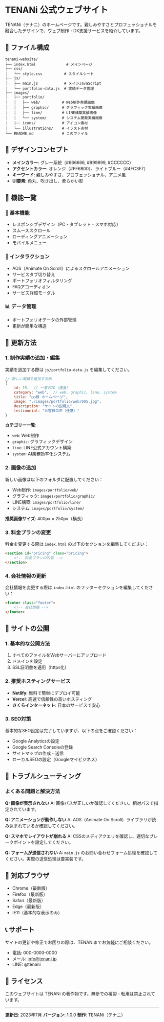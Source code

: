 # TENANi 公式ウェブサイト

TENANi（テナニ）のホームページです。親しみやすさとプロフェッショナルを融合したデザインで、ウェブ制作・DX支援サービスを紹介しています。

## 📁 ファイル構成

```
tenani-website/
├── index.html              # メインページ
├── css/
│   └── style.css          # スタイルシート
├── js/
│   ├── main.js            # メインJavaScript
│   └── portfolio-data.js  # 実績データ管理
├── images/
│   ├── portfolio/
│   │   ├── web/          # Web制作実績画像
│   │   ├── graphic/      # グラフィック実績画像
│   │   ├── line/         # LINE構築実績画像
│   │   └── system/       # システム開発実績画像
│   ├── icons/            # アイコン素材
│   └── illustrations/    # イラスト素材
└── README.md             # このファイル
```

## 🎨 デザインコンセプト

- **メインカラー**: グレー系統（#666666, #999999, #CCCCCC）
- **アクセントカラー**: オレンジ（#FF6B00）、ライトブルー（#4FC3F7）
- **キーワード**: 親しみやすさ、プロフェッショナル、アニメ風
- **UI要素**: 角丸、吹き出し、柔らかい影

## 🔧 機能一覧

### 🌟 基本機能
- レスポンシブデザイン（PC・タブレット・スマホ対応）
- スムーススクロール
- ローディングアニメーション
- モバイルメニュー

### 📱 インタラクション
- AOS（Animate On Scroll）によるスクロールアニメーション
- サービスタブ切り替え
- ポートフォリオフィルタリング
- FAQアコーディオン
- サービス詳細モーダル

### 📊 データ管理
- ポートフォリオデータの外部管理
- 更新が簡単な構造

## 📝 更新方法

### 1. 制作実績の追加・編集

実績を追加する際は `js/portfolio-data.js` を編集してください。

```javascript
// 新しい実績を追加する例
{
    id: 15,  // 一意のID（連番）
    category: "web",  // web, graphic, line, system
    title: "○○様 ホームページ",
    image: "./images/portfolio/web/005.jpg",
    description: "サイトの説明文",
    testimonial: "お客様の声（任意）"
}
```

**カテゴリー一覧**:
- `web`: Web制作
- `graphic`: グラフィックデザイン
- `line`: LINE公式アカウント構築
- `system`: AI業務効率化システム

### 2. 画像の追加

新しい画像は以下のフォルダに配置してください：
- Web制作: `images/portfolio/web/`
- グラフィック: `images/portfolio/graphic/`
- LINE構築: `images/portfolio/line/`
- システム: `images/portfolio/system/`

**推奨画像サイズ**: 400px × 250px（横長）

### 3. 料金プランの変更

料金を変更する際は `index.html` の以下のセクションを編集してください：

```html
<section id="pricing" class="pricing">
    <!-- 料金プランの内容 -->
</section>
```

### 4. 会社情報の更新

会社情報を変更する際は `index.html` のフッターセクションを編集してください：

```html
<footer class="footer">
    <!-- 会社情報 -->
</footer>
```

## 🚀 サイトの公開

### 1. 基本的な公開方法

1. すべてのファイルをWebサーバーにアップロード
2. ドメインを設定
3. SSL証明書を適用（https化）

### 2. 推奨ホスティングサービス

- **Netlify**: 無料で簡単にデプロイ可能
- **Vercel**: 高速で信頼性の高いホスティング
- **さくらインターネット**: 日本のサービスで安心

### 3. SEO対策

基本的なSEO設定は完了していますが、以下の点をご確認ください：

- Google Analyticsの設定
- Google Search Consoleの登録
- サイトマップの作成・送信
- ローカルSEOの設定（Googleマイビジネス）

## 🔧 トラブルシューティング

### よくある問題と解決方法

**Q: 画像が表示されない**
A: 画像パスが正しいか確認してください。相対パスで指定されています。

**Q: アニメーションが動作しない**
A: AOS（Animate On Scroll）ライブラリが読み込まれているか確認してください。

**Q: スマホでレイアウトが崩れる**
A: CSSのメディアクエリを確認し、適切なブレークポイントを設定してください。

**Q: フォームが送信されない**
A: `main.js` のお問い合わせフォーム処理を確認してください。実際の送信処理は要実装です。

## 📱 対応ブラウザ

- Chrome（最新版）
- Firefox（最新版）
- Safari（最新版）
- Edge（最新版）
- IE11（基本的な表示のみ）

## 📞 サポート

サイトの更新や修正でお困りの際は、TENANiまでお気軽にご相談ください。

- 電話: 000-0000-0000
- メール: info@tenani.jp
- LINE: @tenani

## 📄 ライセンス

このウェブサイトは TENANi の著作物です。無断での複製・転用は禁止されています。

---

**更新日**: 2023年7月
**バージョン**: 1.0.0
**制作**: TENANi（テナニ）